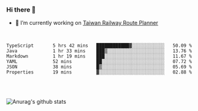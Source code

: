 ### Hi there 👋

- 🔭 I’m currently working on [Taiwan Railway Route Planner](https://github.com/Taiwan-Railway-Route-Planner)

<br/>

<!--START_SECTION:waka-->

```text
TypeScript       5 hrs 42 mins   ████████████▓░░░░░░░░░░░░   50.09 %
Java             1 hr 33 mins    ███▒░░░░░░░░░░░░░░░░░░░░░   13.76 %
Markdown         1 hr 19 mins    ███░░░░░░░░░░░░░░░░░░░░░░   11.67 %
YAML             52 mins         ██░░░░░░░░░░░░░░░░░░░░░░░   07.72 %
JSON             38 mins         █▒░░░░░░░░░░░░░░░░░░░░░░░   05.69 %
Properties       19 mins         ▓░░░░░░░░░░░░░░░░░░░░░░░░   02.88 %
```

<!--END_SECTION:waka-->

<br/>
<br/>

![Anurag's github stats](https://github-readme-stats.vercel.app/api?username=DepickereSven&show_icons=true&theme=tokyonight)



<!--
**DepickereSven/DepickereSven** is a ✨ _special_ ✨ repository because its `README.md` (this file) appears on your GitHub profile.

Here are some ideas to get you started:

- 🔭 I’m currently working on ...
- 🌱 I’m currently learning ...
- 👯 I’m looking to collaborate on ...
- 🤔 I’m looking for help with ...
- 💬 Ask me about ...
- 📫 How to reach me: ...
- 😄 Pronouns: ...
- ⚡ Fun fact: ...
-->
